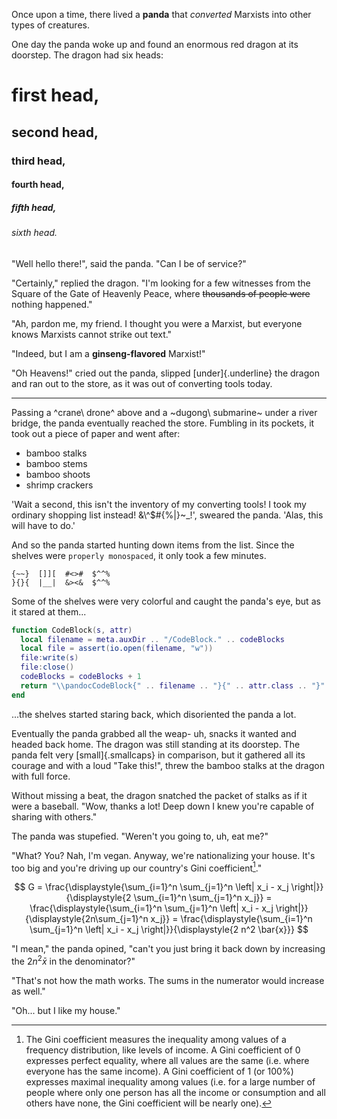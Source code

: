 Once upon a time, there lived a **panda** that *converted* Marxists into other types of creatures.

One day the panda woke up and found an enormous red dragon at its doorstep. The dragon had six heads:

# first head,

## second head,

### third head,

#### fourth head,

##### fifth head,

###### sixth head.

"Well hello there!", said the panda. "Can I be of service?"

"Certainly," replied the dragon. "I'm looking for a few witnesses from the Square of the Gate of Heavenly Peace, where ~~thousands of people were~~ nothing happened."

"Ah, pardon me, my friend. I thought you were a Marxist, but everyone knows Marxists cannot strike out text."

"Indeed, but I am a **ginseng-flavored** Marxist!"

"Oh Heavens!" cried out the panda, slipped [under]{.underline} the dragon and ran out to the store, as it was out of converting tools today.

---

Passing a ^crane\ drone^ above and a ~dugong\ submarine~ under a river bridge, the panda eventually reached the store. Fumbling in its pockets, it took out a piece of paper and went after:

- bamboo stalks
- bamboo stems
- bamboo shoots
- shrimp crackers

'Wait a second, this isn't the inventory of my converting tools! I took my ordinary shopping list instead! &\\^$#{%|}~\_!', sweared the panda. 'Alas, this will have to do.'

And so the panda started hunting down items from the list. Since the shelves were `properly monospaced`, it only took a few minutes.

```
{~~}  []][  #<>#  $^^%
}{}{  |__|  &><&  $^^%
```

Some of the shelves were very colorful and caught the panda's eye, but as it stared at them...

```lua
function CodeBlock(s, attr)
  local filename = meta.auxDir .. "/CodeBlock." .. codeBlocks
  local file = assert(io.open(filename, "w"))
  file:write(s)
  file:close()
  codeBlocks = codeBlocks + 1
  return "\\pandocCodeBlock{" .. filename .. "}{" .. attr.class .. "}"
end
```

...the shelves started staring back, which disoriented the panda a lot.

Eventually the panda grabbed all the weap- uh, snacks it wanted and headed back home. The dragon was still standing at its doorstep. The panda felt very [small]{.smallcaps} in comparison, but it gathered all its courage and with a loud "Take this!", threw the bamboo stalks at the dragon with full force.

Without missing a beat, the dragon snatched the packet of stalks as if it were a baseball. "Wow, thanks a lot! Deep down I knew you're capable of sharing with others."

The panda was stupefied. "Weren't you going to, uh, eat me?"

"What? You? Nah, I'm vegan. Anyway, we're nationalizing your house. It's too big and you're driving up our country's Gini coefficient[^gini]."

[^gini]: The Gini coefficient measures the inequality among values of a frequency distribution, like levels of income. A Gini coefficient of 0 expresses perfect equality, where all values are the same (i.e. where everyone has the same income). A Gini coefficient of 1 (or 100%) expresses maximal inequality among values (i.e. for a large number of people where only one person has all the income or consumption and all others have none, the Gini coefficient will be nearly one).

$$
G = \frac{\displaystyle{\sum_{i=1}^n \sum_{j=1}^n \left| x_i - x_j \right|}}{\displaystyle{2 \sum_{i=1}^n \sum_{j=1}^n x_j}} = \frac{\displaystyle{\sum_{i=1}^n \sum_{j=1}^n \left| x_i - x_j \right|}}{\displaystyle{2n\sum_{j=1}^n x_j}} = \frac{\displaystyle{\sum_{i=1}^n \sum_{j=1}^n \left| x_i - x_j \right|}}{\displaystyle{2 n^2 \bar{x}}}
$$

"I mean," the panda opined, "can't you just bring it back down by increasing the $2 n^2 \bar{x}$ in the denominator?"

"That's not how the math works. The sums in the numerator would increase as well."

"Oh... but I like my house."
